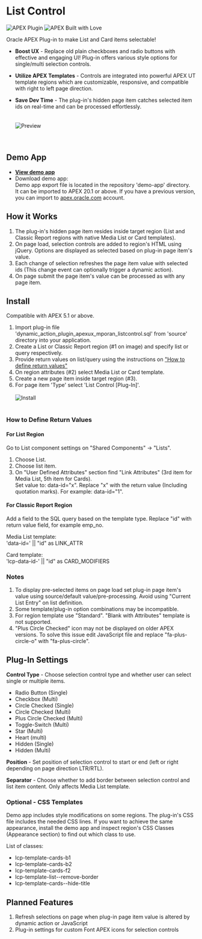 
# List Control

![APEX Plugin](https://cdn.rawgit.com/Dani3lSun/apex-github-badges/b7e95341/badges/apex-plugin-badge.svg)
![APEX Built with Love](https://cdn.rawgit.com/Dani3lSun/apex-github-badges/7919f913/badges/apex-love-badge.svg)

Oracle APEX Plug-in to make List and Card items selectable!

- **Boost UX** - Replace old plain checkboxes and radio buttons with effective and engaging UI! Plug-in offers various style options for single/multi selection controls.

- **Utilize APEX Templates** - Controls are integrated into powerful APEX UT template regions which are customizable, responsive, and compatible with right to left page direction.

- **Save Dev Time** - The plug-in's hidden page item catches selected item ids on real-time and can be processed effortlessly.
<br/><br/><br/>
![Preview](https://github.com/mporan/list-control/blob/master/list-control-example.png)
<br/><br/><br/>
  
## Demo App

- **[View demo app](https://apex.oracle.com/pls/apex/poran/r/list-control)**
- Download demo app:  
Demo app export file is located in the repository 'demo-app' directory.  
It can be imported to APEX 20.1 or above. If you have a previous version, you can import to [apex.oracle.com](https://apex.oracle.com/en/) account.

## How it Works

1.  The plug-in's hidden page item resides inside target region (List and Classic Report regions with native Media List or Card templates).
1.  On page load, selection controls are added to region's HTML using jQuery. Options are displayed as selected based on plug-in page item's value.
1.  Each change of selection refreshes the page item value with selected ids (This change event can optionally trigger a dynamic action).
1.  On page submit the page item's value can be processed as with any page item.

## Install

Compatible with APEX 5.1 or above.

1.  Import plug-in file 'dynamic_action_plugin_apexux_mporan_listcontrol.sql' from 'source' directory into your application.
2.  Create a List or Classic Report region (#1 on image) and specify list or query respectively.
3.  Provide return values on list/query using the instructions on ["How to define return values"](#how-to-define-return-values)
4.  On region attributes (#2) select Media List or Card template.
5.  Create a new page item inside target region (#3).
6.  For page item 'Type' select 'List Control [Plug-In]'.
<br/><br/>
![Install](https://github.com/mporan/list-control/blob/master/install.png)
<br/><br/>
### How to Define Return Values

#### For List Region
Go to List component settings on "Shared Components" -> "Lists".
1.  Choose List.
2.  Choose list item.
3.  On "User Defined Attributes" section find "Link Attributes" (3rd item for Media List, 5th item for Cards).  
    Set value to: data-id="x". Replace "x" with the return value (Including quotation marks). For example: data-id="1".

#### For Classic Report Region
Add a field to the SQL query based on the template type. Replace "id" with return value field, for example emp_no.

Media List template:  
'data-id=' || "id"  as LINK_ATTR

Card template:  
'lcp-data-id-' || "id" as CARD_MODIFIERS

### Notes

1. To display pre-selected items on page load set plug-in page item's value using source/default value/pre-processing. Avoid using "Current List Entry" on list definition.
2. Some template/plug-in option combinations may be incompatible. 
3. For region template use "Standard". "Blank with Attributes" template is not supported.
4. "Plus Circle Checked" icon may not be displayed on older APEX versions. To solve this issue edit JavaScript file and replace "fa-plus-circle-o" with "fa-plus-circle".

## Plug-In Settings

**Control Type** - Choose selection control type and whether user can select single or multiple items.

-   Radio Button (Single)
-   Checkbox (Multi)
-   Circle Checked (Single)
-   Circle Checked (Multi)
-   Plus Circle Checked (Multi)
-   Toggle-Switch (Multi)
-   Star (Multi)
-   Heart (multi)
-   Hidden (Single)
-   Hidden (Multi)

**Position** - Set position of selection control to start or end (left or right depending on page direction LTR/RTL). 

**Separator** - Choose whether to add border between selection control and list item content. Only affects Media List template.

### Optional - CSS Templates
Demo app includes style modifications on some regions. The plug-in's CSS file includes the needed CSS lines. If you want to achieve the same appearance, install the demo app and inspect region's CSS Classes (Appearance section) to find out which class to use.

List of classes:

-   lcp-template-cards-b1
-   lcp-template-cards-b2
-   lcp-template-cards-f2
-   lcp-template-list--remove-border
-   lcp-template-cards--hide-title

## Planned Features
1.  Refresh selections on page when plug-in page item value is altered by dynamic action or JavaScript
1.  Plug-in settings for custom Font APEX icons for selection controls
